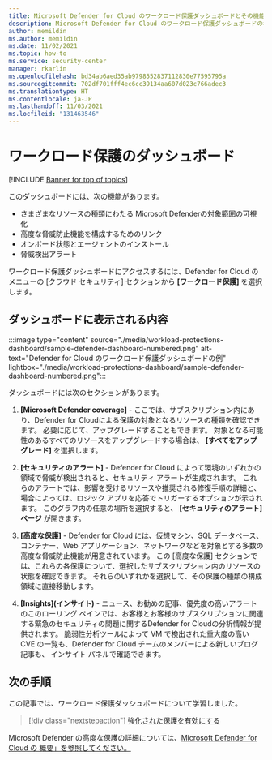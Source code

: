 ```yaml
---
title: Microsoft Defender for Cloud のワークロード保護ダッシュボードとその機能
description: Microsoft Defender for Cloud のワークロード保護ダッシュボードの機能について説明します
author: memildin
ms.author: memildin
ms.date: 11/02/2021
ms.topic: how-to
ms.service: security-center
manager: rkarlin
ms.openlocfilehash: bd34ab6aed35ab9798552837112830e77595795a
ms.sourcegitcommit: 702df701fff4ec6cc39134aa607d023c766adec3
ms.translationtype: HT
ms.contentlocale: ja-JP
ms.lasthandoff: 11/03/2021
ms.locfileid: "131463546"
---
```

# <a name="the-workload-protections-dashboard"></a>ワークロード保護のダッシュボード

[!INCLUDE [Banner for top of topics](./includes/banner.md)]

このダッシュボードには、次の機能があります。

- さまざまなリソースの種類にわたる Microsoft Defenderの対象範囲の可視化
- 高度な脅威防止機能を構成するためのリンク
- オンボード状態とエージェントのインストール
- 脅威検出アラート 

ワークロード保護ダッシュボードにアクセスするには、Defender for Cloud のメニューの [クラウド セキュリティ] セクションから **[ワークロード保護]** を選択します。

## <a name="whats-shown-on-the-dashboard"></a>ダッシュボードに表示される内容

:::image type="content" source="./media/workload-protections-dashboard/sample-defender-dashboard-numbered.png" alt-text="Defender for Cloud のワークロード保護ダッシュボードの例" lightbox="./media/workload-protections-dashboard/sample-defender-dashboard-numbered.png":::

ダッシュボードには次のセクションがあります。

1. **[Microsoft Defender coverage]** - ここでは、サブスクリプション内にあり、Defender for Cloudによる保護の対象となるリソースの種類を確認できます。 必要に応じて、アップグレードすることもできます。 対象となる可能性のあるすべてのリソースをアップグレードする場合は、 **[すべてをアップグレード]** を選択します。

2. **[セキュリティのアラート]** - Defender for Cloud によって環境のいずれかの領域で脅威が検出されると、セキュリティ アラートが生成されます。 これらのアラートでは、影響を受けるリソースや推奨される修復手順の詳細と、場合によっては、ロジック アプリを応答でトリガーするオプションが示されます。 このグラフ内の任意の場所を選択すると、 **[セキュリティのアラート] ページ** が開きます。

3. **[高度な保護]** - Defender for Cloud には、仮想マシン、SQL データベース、コンテナー、Web アプリケーション、ネットワークなどを対象とする多数の高度な脅威防止機能が用意されています。 この [高度な保護] セクションでは、これらの各保護について、選択したサブスクリプション内のリソースの状態を確認できます。 それらのいずれかを選択して、その保護の種類の構成領域に直接移動します。

4. **[Insights]\(インサイト\)** - ニュース、お勧めの記事、優先度の高いアラートのこのローリング ペインでは、お客様とお客様のサブスクリプションに関連する緊急のセキュリティの問題に関するDefender for Cloudの分析情報が提供されます。 脆弱性分析ツールによって VM で検出された重大度の高い CVE の一覧も、Defender for Cloud チームのメンバーによる新しいブログ記事も、 インサイト パネルで確認できます。




## <a name="next-steps"></a>次の手順

この記事では、ワークロード保護ダッシュボードについて学習しました。 

> [!div class="nextstepaction"]
> [強化された保護を有効にする](enable-enhanced-security.md)

Microsoft Defender の高度な保護の詳細については、[Microsoft Defender for Cloud の 概要」を参照してください。](defender-for-cloud-introduction.md)